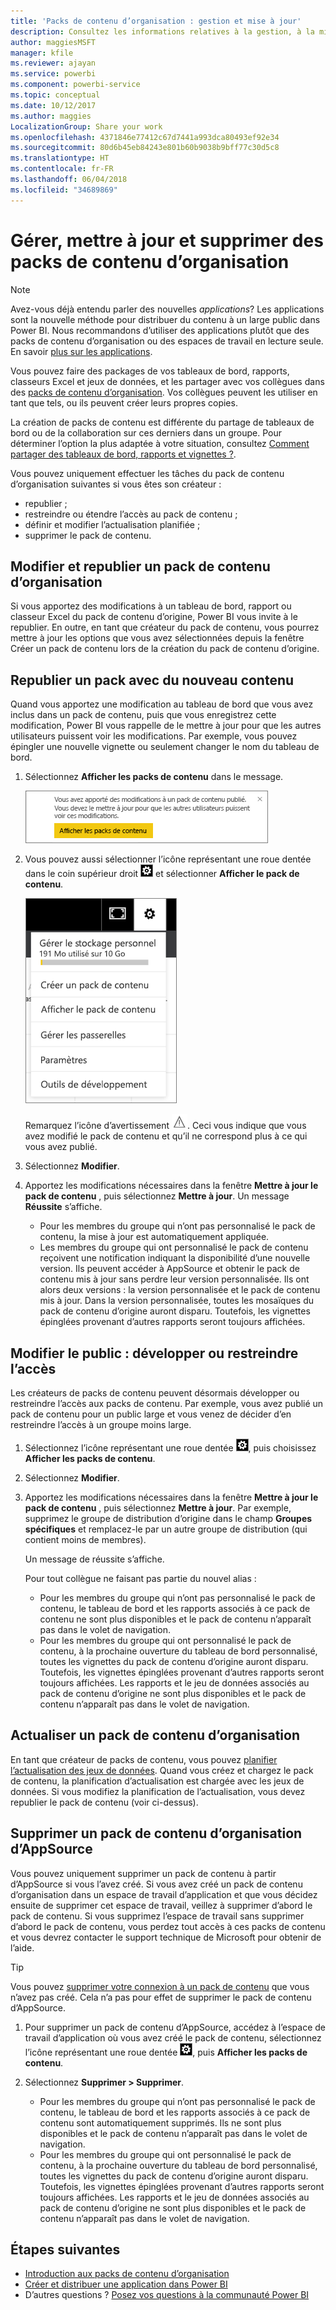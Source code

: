 ```yaml
---
title: 'Packs de contenu d’organisation : gestion et mise à jour'
description: Consultez les informations relatives à la gestion, à la mise à jour et à la suppression des packs de contenu d’organisation dans Power BI.
author: maggiesMSFT
manager: kfile
ms.reviewer: ajayan
ms.service: powerbi
ms.component: powerbi-service
ms.topic: conceptual
ms.date: 10/12/2017
ms.author: maggies
LocalizationGroup: Share your work
ms.openlocfilehash: 4371846e77412c67d7441a993dca80493ef92e34
ms.sourcegitcommit: 80d6b45eb84243e801b60b9038b9bff77c30d5c8
ms.translationtype: HT
ms.contentlocale: fr-FR
ms.lasthandoff: 06/04/2018
ms.locfileid: "34689869"
---
```

# <a name="manage-update-and-delete-organizational-content-packs"></a>Gérer, mettre à jour et supprimer des packs de contenu d’organisation
> [!NOTE]
> Avez-vous déjà entendu parler des nouvelles *applications*? Les applications sont la nouvelle méthode pour distribuer du contenu à un large public dans Power BI. Nous recommandons d’utiliser des applications plutôt que des packs de contenu d’organisation ou des espaces de travail en lecture seule. En savoir [plus sur les applications](service-install-use-apps.md).
> 
> 

Vous pouvez faire des packages de vos tableaux de bord, rapports, classeurs Excel et jeux de données, et les partager avec vos collègues dans des [packs de contenu d’organisation](service-organizational-content-pack-introduction.md). Vos collègues peuvent les utiliser en tant que tels, ou ils peuvent créer leurs propres copies.

La création de packs de contenu est différente du partage de tableaux de bord ou de la collaboration sur ces derniers dans un groupe. Pour déterminer l’option la plus adaptée à votre situation, consultez [Comment partager des tableaux de bord, rapports et vignettes ?](service-how-to-collaborate-distribute-dashboards-reports.md).

Vous pouvez uniquement effectuer les tâches du pack de contenu d’organisation suivantes si vous êtes son créateur :

* republier ;
* restreindre ou étendre l’accès au pack de contenu ;
* définir et modifier l’actualisation planifiée ;
* supprimer le pack de contenu.

## <a name="modify-and-re-publish-an-organizational-content-pack"></a>Modifier et republier un pack de contenu d’organisation
Si vous apportez des modifications à un tableau de bord, rapport ou classeur Excel du pack de contenu d’origine, Power BI vous invite à le republier. En outre, en tant que créateur du pack de contenu, vous pourrez mettre à jour les options que vous avez sélectionnées depuis la fenêtre Créer un pack de contenu lors de la création du pack de contenu d’origine. 

## <a name="republish-with-new-content"></a>Republier un pack avec du nouveau contenu
Quand vous apportez une modification au tableau de bord que vous avez inclus dans un pack de contenu, puis que vous enregistrez cette modification, Power BI vous rappelle de le mettre à jour pour que les autres utilisateurs puissent voir les modifications. Par exemple, vous pouvez épingler une nouvelle vignette ou seulement changer le nom du tableau de bord.

1. Sélectionnez **Afficher les packs de contenu** dans le message.
   
   ![](media/service-organizational-content-pack-manage-update-delete/pbi_contpkchangesmessage.png)
2. Vous pouvez aussi sélectionner l’icône représentant une roue dentée dans le coin supérieur droit ![](media/service-organizational-content-pack-manage-update-delete/cog.png) et sélectionner **Afficher le pack de contenu**.
   
   ![](media/service-organizational-content-pack-manage-update-delete/pbi_contpkview.png)
   
   Remarquez l’icône d’avertissement ![](media/service-organizational-content-pack-manage-update-delete/pbi_contpkwarningicon.png).  Ceci vous indique que vous avez modifié le pack de contenu et qu’il ne correspond plus à ce qui vous avez publié.
3. Sélectionnez **Modifier**.  
4. Apportez les modifications nécessaires dans la fenêtre **Mettre à jour le pack de contenu** , puis sélectionnez **Mettre à jour**. Un message **Réussite** s’affiche.
   
   * Pour les membres du groupe qui n’ont pas personnalisé le pack de contenu, la mise à jour est automatiquement appliquée.
   * Les membres du groupe qui ont personnalisé le pack de contenu reçoivent une notification indiquant la disponibilité d’une nouvelle version.  Ils peuvent accéder à AppSource et obtenir le pack de contenu mis à jour sans perdre leur version personnalisée.  Ils ont alors deux versions : la version personnalisée et le pack de contenu mis à jour.  Dans la version personnalisée, toutes les mosaïques du pack de contenu d’origine auront disparu.  Toutefois, les vignettes épinglées provenant d’autres rapports seront toujours affichées.    

## <a name="update-the-audience-expand-or-restrict-access"></a>Modifier le public : développer ou restreindre l’accès
Les créateurs de packs de contenu peuvent désormais développer ou restreindre l’accès aux packs de contenu.  Par exemple, vous avez publié un pack de contenu pour un public large et vous venez de décider d’en restreindre l’accès à un groupe moins large.  

1. Sélectionnez l’icône représentant une roue dentée ![](media/service-organizational-content-pack-manage-update-delete/cog.png), puis choisissez **Afficher les packs de contenu**.
2. Sélectionnez **Modifier**. 
3. Apportez les modifications nécessaires dans la fenêtre **Mettre à jour le pack de contenu** , puis sélectionnez **Mettre à jour**. Par exemple, supprimez le groupe de distribution d’origine dans le champ **Groupes spécifiques** et remplacez-le par un autre groupe de distribution (qui contient moins de membres).
   
   Un message de réussite s’affiche.
   
   Pour tout collègue ne faisant pas partie du nouvel alias :
   
   * Pour les membres du groupe qui n’ont pas personnalisé le pack de contenu, le tableau de bord et les rapports associés à ce pack de contenu ne sont plus disponibles et le pack de contenu n’apparaît pas dans le volet de navigation.
   * Pour les membres du groupe qui ont personnalisé le pack de contenu, à la prochaine ouverture du tableau de bord personnalisé, toutes les vignettes du pack de contenu d’origine auront disparu.  Toutefois, les vignettes épinglées provenant d’autres rapports seront toujours affichées. Les rapports et le jeu de données associés au pack de contenu d’origine ne sont plus disponibles et le pack de contenu n’apparaît pas dans le volet de navigation.   

## <a name="refresh-an-organizational-content-pack"></a>Actualiser un pack de contenu d’organisation
En tant que créateur de packs de contenu, vous pouvez [planifier l’actualisation des jeux de données](refresh-data.md).  Quand vous créez et chargez le pack de contenu, la planification d’actualisation est chargée avec les jeux de données. Si vous modifiez la planification de l’actualisation, vous devez republier le pack de contenu (voir ci-dessus).

## <a name="delete-an-organizational-content-pack-from-appsource"></a>Supprimer un pack de contenu d’organisation d’AppSource
Vous pouvez uniquement supprimer un pack de contenu à partir d’AppSource si vous l’avez créé. Si vous avez créé un pack de contenu d’organisation dans un espace de travail d’application et que vous décidez ensuite de supprimer cet espace de travail, veillez à supprimer d’abord le pack de contenu. Si vous supprimez l’espace de travail sans supprimer d’abord le pack de contenu, vous perdez tout accès à ces packs de contenu et vous devrez contacter le support technique de Microsoft pour obtenir de l’aide. 

> [!TIP]
> Vous pouvez [supprimer votre connexion à un pack de contenu](service-organizational-content-pack-disconnect.md) que vous n’avez pas créé. Cela n’a pas pour effet de supprimer le pack de contenu d’AppSource.
> 
> 

1. Pour supprimer un pack de contenu d’AppSource, accédez à l’espace de travail d’application où vous avez créé le pack de contenu, sélectionnez l’icône représentant une roue dentée ![](media/service-organizational-content-pack-manage-update-delete/cog.png), puis **Afficher les packs de contenu**.
2. Sélectionnez **Supprimer \> Supprimer**. 
   
   * Pour les membres du groupe qui n’ont pas personnalisé le pack de contenu, le tableau de bord et les rapports associés à ce pack de contenu sont automatiquement supprimés. Ils ne sont plus disponibles et le pack de contenu n’apparaît pas dans le volet de navigation.
   * Pour les membres du groupe qui ont personnalisé le pack de contenu, à la prochaine ouverture du tableau de bord personnalisé, toutes les vignettes du pack de contenu d’origine auront disparu.  Toutefois, les vignettes épinglées provenant d’autres rapports seront toujours affichées. Les rapports et le jeu de données associés au pack de contenu d’origine ne sont plus disponibles et le pack de contenu n’apparaît pas dans le volet de navigation.   

## <a name="next-steps"></a>Étapes suivantes
* [Introduction aux packs de contenu d’organisation](service-organizational-content-pack-introduction.md)
* [Créer et distribuer une application dans Power BI](service-create-distribute-apps.md) 
* D’autres questions ? [Posez vos questions à la communauté Power BI](http://community.powerbi.com/)

